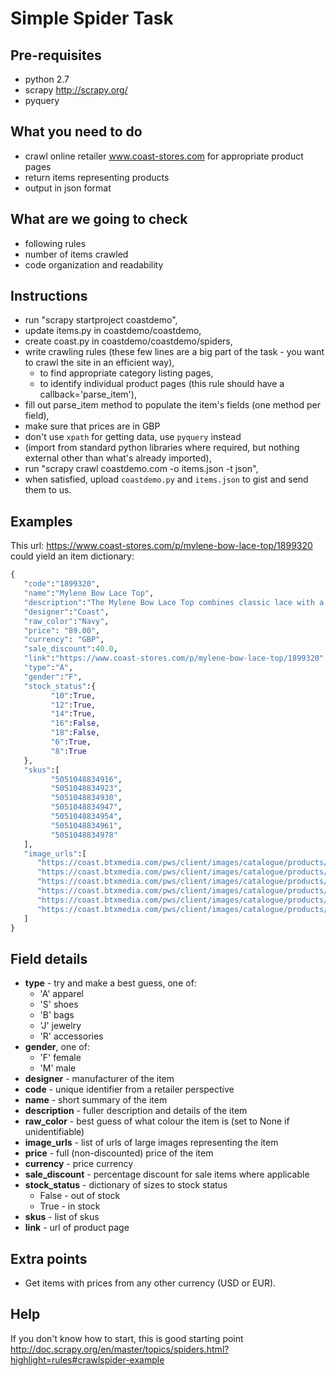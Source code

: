 Simple Spider Task
==================

Pre-requisites
--------------
- python 2.7
- scrapy http://scrapy.org/
- pyquery

What you need to do
----
- crawl online retailer www.coast-stores.com for appropriate product pages
- return items representing products
- output in json format

What are we going to check
-----
- following rules
- number of items crawled
- code organization and readability

Instructions
------------
- run "scrapy startproject coastdemo",
- update items.py in coastdemo/coastdemo,
- create coast.py in coastdemo/coastdemo/spiders,
- write crawling rules (these few lines are a big part of the task - you want to crawl the site in an efficient way),
   - to find appropriate category listing pages,
   - to identify individual product pages (this rule should have a callback='parse_item'),
- fill out parse_item method to populate the item's fields (one method per field),
- make sure that prices are in GBP
- don't use `xpath` for getting data, use `pyquery` instead
- (import from standard python libraries where required, but nothing external other than what's already imported),
- run "scrapy crawl coastdemo.com -o items.json -t json",
- when satisfied, upload `coastdemo.py` and `items.json` to gist and send them to us.

Examples
--------
This url: https://www.coast-stores.com/p/mylene-bow-lace-top/1899320 could yield an item dictionary:
```python
{
   "code":"1899320",
   "name":"Mylene Bow Lace Top",
   "description":"The Mylene Bow Lace Top combines classic lace with a modern bodice for a statement look. Team this bridesmaid top with our Amy Skirt or Iridesa Skirt to ensure your bridal party make a very stylish entrance on the big day. Fabric:Main: 97.0% Polyester; 3.0% Elastane. Wash care:Dry Clean.",
   "designer":"Coast",
   "raw_color":"Navy",
   "price": "89.00",
   "currency": "GBP",
   "sale_discount":40.0,
   "link":"https://www.coast-stores.com/p/mylene-bow-lace-top/1899320"
   "type":"A",
   "gender":"F",
   "stock_status":{
         "10":True,
         "12":True,
         "14":True,
         "16":False,
         "18":False,
         "6":True,
         "8":True
   },
   "skus":[
         "5051048834916",
         "5051048834923",
         "5051048834930",
         "5051048834947",
         "5051048834954",
         "5051048834961",
         "5051048834978"
   ],
   "image_urls":[
      "https://coast.btxmedia.com/pws/client/images/catalogue/products/1899320/LG/1899320.jpg",
      "https://coast.btxmedia.com/pws/client/images/catalogue/products/1899320/LG/1899320_1.jpg",
      "https://coast.btxmedia.com/pws/client/images/catalogue/products/1899320/LG/1899320_2.jpg",
      "https://coast.btxmedia.com/pws/client/images/catalogue/products/1899320/LG/1899320_3.jpg",
      "https://coast.btxmedia.com/pws/client/images/catalogue/products/1899320/LG/1899320_4.jpg",
      "https://coast.btxmedia.com/pws/client/images/catalogue/products/1899320/LG/1899320_5.jpg"
   ]
}
```

Field details
-------------
- **type** - try and make a best guess, one of:
  - 'A' apparel
  - 'S' shoes
  - 'B' bags
  - 'J' jewelry
  - 'R' accessories
- **gender**, one of:
  - 'F' female
  - 'M' male
- **designer** - manufacturer of the item
- **code** - unique identifier from a retailer perspective
- **name** - short summary of the item
- **description** - fuller description and details of the item
- **raw_color** - best guess of what colour the item is (set to None if unidentifiable)
- **image_urls** - list of urls of large images representing the item
- **price** - full (non-discounted) price of the item
- **currency** - price currency
- **sale_discount** - percentage discount for sale items where applicable 
- **stock_status** - dictionary of sizes to stock status
  - False - out of stock
  - True - in stock
- **skus** - list of skus
- **link** - url of product page

Extra points
------------

- Get items with prices from any other currency (USD or EUR).

Help
-----------

If you don't know how to start, this is good starting point http://doc.scrapy.org/en/master/topics/spiders.html?highlight=rules#crawlspider-example 